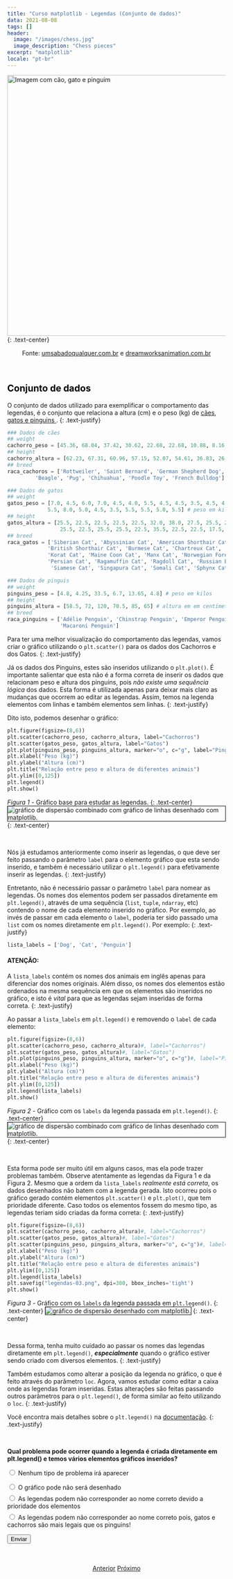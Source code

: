```yaml
---
title: "Curso matplotlib - Legendas (Conjunto de dados)"
data: 2021-08-08
tags: []
header:
  image: "/images/chess.jpg"
  image_description: "Chess pieces"
excerpt: "matplotlib"
locale: "pt-br"
---
```


<img style="float: center;" src="{{ site.url }}{{ site.baseurl }}/images/curso-matplotlib/generico/cao-gato-pinguim.png" alt="Imagem com cão, gato e pinguim" width="600">
{: .text-center}

<p style="text-align: center;" >Fonte: <a href="https://www.umsabadoqualquer.com/tirinhas/caes-e-gatos">umsabadoqualquer.com.br</a> e <a href="https://dreamworksanimation.fandom.com/pt-br/wiki/Kowalski">dreamworksanimation.com.br</a></p>

<br>

<h2><a style="color:black" id="">Conjunto de dados</a></h2>

O conjunto de dados utilizado para exemplificar o comportamento das legendas, é o conjunto que relaciona a altura (cm) e o peso (kg) de <a href="https://www.dimensions.com/">cães, gatos e pinguins </a>.
{: .text-justify}

```python
### Dados de cães
## weight
cachorro_peso = [45.36, 68.04, 37.42, 30.62, 22.68, 22.68, 10.88, 8.16, 1.59, 4.53, 10.2] # peso em kilos
## height
cachorro_altura = [62.23, 67.31, 60.96, 57.15, 52.07, 54.61, 36.83, 26.67, 19.05, 25.4 , 29.21] # altura em em centímetros
## breed
raca_cachoros = ['Rottweiler', 'Saint Bernard', 'German Shepherd Dog', 'Labrador Retriever', 'Chow Chow', 'Siberian Husky',
         'Beagle', 'Pug', 'Chihuahua', 'Poodle Toy', 'French Bulldog'] # nome da respectiva raça

### Dados de gatos
## weight
gatos_peso = [7.0, 4.5, 6.0, 7.0, 4.5, 4.0, 5.5, 4.5, 4.5, 3.5, 4.5, 4.0, 4.0, 8.0, 4.5, 7.5, 3.5, 5.0, 4.0, 6.5, 6.5,
             5.5, 8.0, 5.0, 4.5, 3.5, 5.5, 5.5, 5.0, 5.5] # peso em kilos
## height
gatos_altura = [25.5, 22.5, 22.5, 22.5, 22.5, 32.0, 38.0, 27.5, 25.5, 27.5, 25.5, 27.5, 27.5, 32.5, 27.5, 26.5, 22.5,
                 25.5, 22.5, 25.5, 25.5, 22.5, 35.5, 22.5, 22.5, 17.5, 22.5, 22.5, 22.5, 25.5]  # altura em em centímetros
## breed
raca_gatos = ['Siberian Cat', 'Abyssinian Cat', 'American Shorthair Cat', 'Bengal Cat', 'Birman Cat', 'Bombay Cat',
             'British Shorthair Cat', 'Burmese Cat', 'Chartreux Cat', 'Devon Rex Cat', 'Havana Brown Cat', 'Himalayan Cat',
             'Korat Cat', 'Maine Coon Cat', 'Manx Cat', 'Norwegian Forest Cat', 'Oriental Cat', 'Oriental Shorthair Cat',
             'Persian Cat', 'Ragamuffin Cat', 'Ragdoll Cat', 'Russian Blue Cat', 'Savannah Cat', 'Scottish Fold Cat',
              'Siamese Cat', 'Singapura Cat', 'Somali Cat', 'Sphynx Cat', 'Tonkinese Cat', 'Turkish Van Cat']

### Dados de pinguis
## weight
pinguins_peso = [4.8, 4.25, 33.5, 6.7, 13.65, 4.8] # peso em kilos
## height
pinguins_altura = [58.5, 72, 120, 70.5, 85, 65] # altura em em centímetros
## breed
raca_pinguins = ['Adélie Penguin', 'Chinstrap Penguin', 'Emperor Penguin', 'Gentoo Penguin', 'King Penguin',
                 'Macaroni Penguin']
```


Para ter uma melhor visualização do comportamento das legendas, vamos criar o gráfico utilizando o `plt.scatter()` para os dados dos Cachorros e dos Gatos.
{: .text-justify}

Já os dados dos Pinguins, estes são inseridos utilizando o `plt.plot()`. É importante salientar que esta não é a forma correta de inserir os dados que relacionam peso e altura dos pinguins, pois *não existe uma sequência lógica* dos dados. Esta forma é utilizada apenas para deixar mais claro as mudanças que ocorrem ao editar as legendas. Assim, temos na legenda elementos com linhas e também elementos sem linhas.
{: .text-justify}

Dito isto, podemos desenhar o gráfico:

```python
plt.figure(figsize=(8,6))
plt.scatter(cachorro_peso, cachorro_altura, label="Cachorros")
plt.scatter(gatos_peso, gatos_altura, label="Gatos")
plt.plot(pinguins_peso, pinguins_altura, marker="o", c="g", label="Pinguins")
plt.xlabel("Peso (kg)")
plt.ylabel("Altura (cm)")
plt.title("Relação entre peso e altura de diferentes animais")
plt.ylim([0,125])
plt.legend()
plt.show()
```

*Figura 1* - Gráfico base para estudar as legendas.
{: .text-center}
<img style="border: solid 1px black" src="{{ site.url }}{{ site.baseurl }}/images/curso-matplotlib/legendas/61/legendas-01.png" alt="gráfico de dispersão combinado com gráfico de linhas desenhado com matplotlib." >
{: .text-center}

<br>

Nós já estudamos anteriormente como inserir as legendas, o que deve ser feito passando o parâmetro `label` para o elemento gráfico que esta sendo inserido, e também é necessário utilizar o `plt.legend()` para efetivamente inserir as legendas.
{: .text-justify}

Entretanto, não é necessário passar o parâmetro `label` para nomear as legendas. Os nomes dos elementos podem ser passados diretamente em `plt.legend()`, através de uma sequência (`list`, `tuple`, `ndarray`, etc) contendo o nome de cada elemento inserido no gráfico. Por exemplo, ao invés de passar em cada elemento o `label`, poderia ter sido passado uma `list` com os nomes diretamente em `plt.legend()`. Por exemplo:
{: .text-justify}

```python
lista_labels = ['Dog', 'Cat', 'Penguin']
```

#### ATENÇÃO:

A `lista_labels` contém os nomes dos animais em inglês apenas para diferenciar dos nomes originais. Além disso, os nomes dos elementos estão ordenados na mesma sequência em que os elementos são inseridos no gráfico, e isto é *vital* para que as legendas sejam inseridas de forma correta.
{: .text-justify}

Ao passar a `lista_labels` em `plt.legend()` e removendo o `label` de cada elemento:

```python
plt.figure(figsize=(8,6))
plt.scatter(cachorro_peso, cachorro_altura)#, label="Cachorros")
plt.scatter(gatos_peso, gatos_altura)#, label="Gatos")
plt.plot(pinguins_peso, pinguins_altura, marker="o", c="g")#, label="Pinguins")
plt.xlabel("Peso (kg)")
plt.ylabel("Altura (cm)")
plt.title("Relação entre peso e altura de diferentes animais")
plt.ylim([0,125])
plt.legend(lista_labels)
plt.show()
```

*Figura 2* - Gráfico com os `labels` da legenda passada em `plt.legend()`.
{: .text-center}
<img style="border: solid 1px black" src="{{ site.url }}{{ site.baseurl }}/images/curso-matplotlib/legendas/61/legendas-02.png" alt="gráfico de dispersão combinado com gráfico de linhas desenhado com matplotlib." >
{: .text-center}

<br>

Esta forma pode ser muito útil em alguns casos, mas ela pode trazer problemas também. Observe atentamente as legendas da Figura 1 e da Figura 2. Mesmo que a ordem da `lista_labels` *realmente está correta*, os dados desenhados não batem com a legenda gerada. Isto ocorreu pois o gráfico gerado contém elementos `plt.scatter()` e `plt.plot()`, que tem prioridade diferente. Caso todos os elementos fossem do mesmo tipo, as legendas teriam sido criadas da forma correta:
{: .text-justify}

```python
plt.figure(figsize=(8,6))
plt.scatter(cachorro_peso, cachorro_altura)#, label="Cachorros")
plt.scatter(gatos_peso, gatos_altura)#, label="Gatos")
plt.scatter(pinguins_peso, pinguins_altura, marker="o", c="g")#, label="Pinguins")
plt.xlabel("Peso (kg)")
plt.ylabel("Altura (cm)")
plt.title("Relação entre peso e altura de diferentes animais")
plt.ylim([0,125])
plt.legend(lista_labels)
plt.savefig("legendas-03.png", dpi=300, bbox_inches='tight')
plt.show()
```

*Figura 3* - Gráfico com os `labels` da legenda passada em `plt.legend()`.
{: .text-center}
<img style="border: solid 1px black" src="{{ site.url }}{{ site.baseurl }}/images/curso-matplotlib/legendas/61/legendas-03.png" alt="gráfico de dispersão desenhado com matplotlib." >
{: .text-center}

<br>

Dessa forma, tenha muito cuidado ao passar os nomes das legendas diretamente em `plt.legend()`, ***especialmente*** quando o gráfico estiver sendo criado com diversos elementos.
{: .text-justify}

Também estudamos como alterar a posição da legenda no gráfico, o que é feito através do parâmetro `loc`. Agora, vamos estudar como editar a caixa onde as legendas foram inseridas. Estas alterações são feitas passando outros parâmetros para o `plt.legend()`, de forma similar ao feito utilizando o `loc`.
{: .text-justify}

Você encontra mais detalhes sobre o `plt.legend()` na [documentação](https://matplotlib.org/stable/api/_as_gen/matplotlib.pyplot.legend.html).
{: .text-justify}

<br>

<form id = "quiz" name = "quiz">

<p><strong>Qual problema pode ocorrer quando a legenda é criada diretamente em plt.legend() e temos vários elementos gráficos inseridos?</strong></p>

<input type = "radio" id = "mc" name = "question1" value = "a"> Nenhum tipo de problema irá aparecer
<p style="font-size: 50%"></p>
<input type = "radio" id = "mc" name = "question1" value = "b"> O gráfico pode não será desenhado
<p style="font-size: 50%"></p>
<input type = "radio" id = "mc" name = "question1" value = "c"> As legendas podem não corresponder ao nome correto devido a prioridade dos elementos
<p style="font-size: 50%"></p>
<input type = "radio" id = "mc" name = "question1" value = "d"> As legendas podem não corresponder ao nome correto pois, gatos e cachorros são mais legais que os pinguins!
<p style="font-size: 50%"></p>
<p></p>
<input id = "button" type = "button" class="btn btn--info" value = "Enviar" onclick = "check();">
</form>

<div id = "after_submit">
<p style="font-size: 120%" id = "message"></p>
</div>

<br>

<p style="text-align: center">
  <a href="/Curso-matplotlib-60" class="btn btn--success">Anterior</a>
  <a href="/Curso-matplotlib-62" class="btn btn--success">Próximo</a>
</p>


<script>
function check(){
	var question1 = document.quiz.question1.value;
	var messages = [" Incorreto! 😔 <br> Pode acontecer das legendas não corresponderem ao valor passado devido a prioridade dos elementos, e isto é um tipo (grave) de problema",
  " 😔 Incorreto! <br> A não ser que exista algum erro no código, o gráfico será normalmente desenhado, mesmpo que algumas imprecisões ocorram.",
  " 🎉 Correto! 🥳️ <br> Devido a uma questão relacionada a ordem de prioridade dos elementos, pode acontecer das legendas são corresponderem ao valor correto.",
  " 😔 Incorreto! <br> O matplotlib não interpreta os textos passados para as legendas. Além disto, cachorros 🐶 são muito mais legais do que pinguins 🐧, que também são mais legais que gatos 😺!",
  "☕️"];
	var score;

	if (question1 == "a") {
		score = 0;
	}	else if (question1 == "b") {
		score = 1;
	} else if (question1 == "c") {
    score = 2;
  } else if (question1 == "d") {
    score = 3;    
  } else {
    score = 4;
  }

	document.getElementById("after_submit").style.visibility = "visible";
	document.getElementById("message").innerHTML = messages[score];

};

</script>
